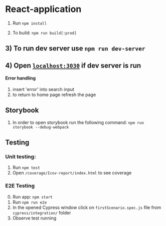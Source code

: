 # React-application

1) Run `npm install`

2) To build: `npm run build[:prod]`

## 3) To run dev server use `npm run dev-server`

## 4) Open [`localhost:3030`][1] if dev server is run

[1]:http://localhost:3030

#### Error handling
1) insert 'error' into search input
2) to return to home page refresh the page

## Storybook
1) In order to open storybook run the following command: `npm run storybook --debug-webpack`

## Testing

### Unit testing:
1) Run `npm test`
2) Open `/coverage/Icov-report/index.html` to see coverage

### E2E Testing
0) Run app: `npm start`
1) Run `npm run e2e`
2) In the opened Cypress window click on `firstScenario.spec.js` file from `cypress/integration/` folder
3) Observe test running
